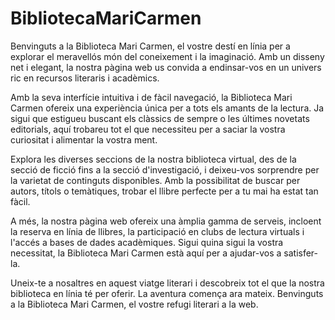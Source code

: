 # BibliotecaMariCarmen
Benvinguts a la Biblioteca Mari Carmen, el vostre destí en línia per a explorar el meravellós món del coneixement i la imaginació. Amb un disseny net i elegant, la nostra pàgina web us convida a endinsar-vos en un univers ric en recursos literaris i acadèmics.

Amb la seva interfície intuitiva i de fàcil navegació, la Biblioteca Mari Carmen ofereix una experiència única per a tots els amants de la lectura. Ja sigui que estigueu buscant els clàssics de sempre o les últimes novetats editorials, aquí trobareu tot el que necessiteu per a saciar la vostra curiositat i alimentar la vostra ment.

Explora les diverses seccions de la nostra biblioteca virtual, des de la secció de ficció fins a la secció d'investigació, i deixeu-vos sorprendre per la varietat de continguts disponibles. Amb la possibilitat de buscar per autors, títols o temàtiques, trobar el llibre perfecte per a tu mai ha estat tan fàcil.

A més, la nostra pàgina web ofereix una àmplia gamma de serveis, incloent la reserva en línia de llibres, la participació en clubs de lectura virtuals i l'accés a bases de dades acadèmiques. Sigui quina sigui la vostra necessitat, la Biblioteca Mari Carmen està aquí per a ajudar-vos a satisfer-la.

Uneix-te a nosaltres en aquest viatge literari i descobreix tot el que la nostra biblioteca en línia té per oferir. La aventura comença ara mateix. Benvinguts a la Biblioteca Mari Carmen, el vostre refugi literari a la web.
